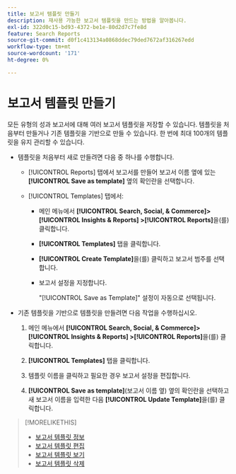 ```yaml
---
title: 보고서 템플릿 만들기
description: 재사용 가능한 보고서 템플릿을 만드는 방법을 알아봅니다.
exl-id: 322d0c15-bd93-4372-be1e-80d2d7c7fe8d
feature: Search Reports
source-git-commit: d0f1c413134a0868ddec79ded7672af316267edd
workflow-type: tm+mt
source-wordcount: '171'
ht-degree: 0%

---
```


# 보고서 템플릿 만들기

모든 유형의 성과 보고서에 대해 여러 보고서 템플릿을 저장할 수 있습니다. 템플릿을 처음부터 만들거나 기존 템플릿을 기반으로 만들 수 있습니다. 한 번에 최대 100개의 템플릿을 유지 관리할 수 있습니다.

* 템플릿을 처음부터 새로 만들려면 다음 중 하나를 수행합니다.

   * [!UICONTROL Reports] 탭에서 보고서를 만들어 보고서 이름 옆에 있는 **[!UICONTROL Save as template]** 옆의 확인란을 선택합니다.

   * [!UICONTROL Templates] 탭에서:

      * 메인 메뉴에서 **[!UICONTROL Search, Social, & Commerce]> [!UICONTROL Insights & Reports] >[!UICONTROL Reports]**&#x200B;을(를) 클릭합니다.

      * **[!UICONTROL Templates]** 탭을 클릭합니다.

      * **[!UICONTROL Create Template]**&#x200B;을(를) 클릭하고 보고서 범주를 선택합니다.

      * 보고서 설정을 지정합니다.

        &quot;[!UICONTROL Save as Template]&quot; 설정이 자동으로 선택됩니다.

* 기존 템플릿을 기반으로 템플릿을 만들려면 다음 작업을 수행하십시오.

   1. 메인 메뉴에서 **[!UICONTROL Search, Social, & Commerce]> [!UICONTROL Insights & Reports] >[!UICONTROL Reports]**&#x200B;을(를) 클릭합니다.

   1. **[!UICONTROL Templates]** 탭을 클릭합니다.

   1. 템플릿 이름을 클릭하고 필요한 경우 보고서 설정을 편집합니다.

   1. **[!UICONTROL Save as template]**(보고서 이름 옆) 옆의 확인란을 선택하고 새 보고서 이름을 입력한 다음 **[!UICONTROL Update Template]**&#x200B;을(를) 클릭합니다.

>[!MORELIKETHIS]
>
>* [보고서 템플릿 정보](template-about.md)
>* [보고서 템플릿 편집](template-edit.md)
>* [보고서 템플릿 보기](template-view.md)
>* [보고서 템플릿 삭제](template-delete.md)
